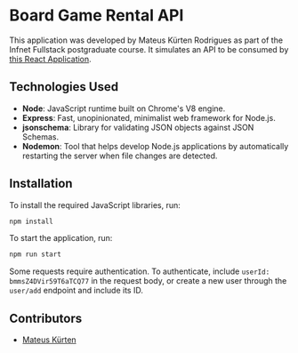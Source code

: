 # Board Game Rental API

This application was developed by Mateus Kürten Rodrigues as part of the Infnet Fullstack postgraduate course. It simulates an API to be consumed by [this React Application](https://github.com/MateusKurten/board-game-rental-store).

## Technologies Used

- **Node**: JavaScript runtime built on Chrome's V8 engine.
- **Express**: Fast, unopinionated, minimalist web framework for Node.js.
- **jsonschema**: Library for validating JSON objects against JSON Schemas.
- **Nodemon**: Tool that helps develop Node.js applications by automatically restarting the server when file changes are detected.

## Installation

To install the required JavaScript libraries, run:

```bash
npm install
```

To start the application, run:

```bash
npm run start 
```

Some requests require authentication. To authenticate, include `userId: bmmsZ4DVir59T6aTCQ77` in the request body, or create a new user through the `user/add` endpoint and include its ID.

## Contributors

- [Mateus Kürten](https://github.com/mateuskurten)